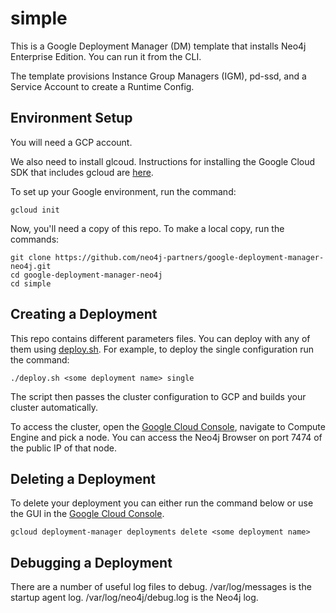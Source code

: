 # simple
This is a Google Deployment Manager (DM) template that installs Neo4j Enterprise Edition.  You can run it from the  CLI.

The template provisions Instance Group Managers (IGM), pd-ssd, and a Service Account to create a Runtime Config.

## Environment Setup
You will need a GCP account.

We also need to install glcoud.  Instructions for installing the Google Cloud SDK that includes gcloud are [here](https://cloud.google.com/sdk/).

To set up your Google environment, run the command:

    gcloud init

Now, you'll need a copy of this repo.  To make a local copy, run the commands:

    git clone https://github.com/neo4j-partners/google-deployment-manager-neo4j.git
    cd google-deployment-manager-neo4j
    cd simple

## Creating a Deployment
This repo contains different parameters files.  You can deploy with any of them using [deploy.sh](deploy.sh).  For example, to deploy the single configuration run the command:

    ./deploy.sh <some deployment name> single

The script then passes the cluster configuration to GCP and builds your cluster automatically.

To access the cluster, open the [Google Cloud Console](http://cloud.google.com/console), navigate to Compute Engine and pick a node.  You can access the Neo4j Browser on port 7474 of the public IP of that node.

## Deleting a Deployment
To delete your deployment you can either run the command below or use the GUI in the [Google Cloud Console](http://cloud.google.com/console).

    gcloud deployment-manager deployments delete <some deployment name>

## Debugging a Deployment
There are a number of useful log files to debug. /var/log/messages is the startup agent log.  /var/log/neo4j/debug.log is the Neo4j log.